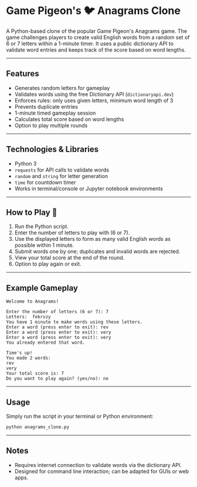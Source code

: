# Game Pigeon's 🐦 Anagrams Clone 

A Python-based clone of the popular Game Pigeon's Anagrams game. The game challenges players to create valid English words from a random set of 6 or 7 letters within a 1-minute timer. It uses a public dictionary API to validate word entries and keeps track of the score based on word lengths.

---

## Features

* Generates random letters for gameplay
* Validates words using the free Dictionary API (`dictionaryapi.dev`)
* Enforces rules: only uses given letters, minimum word length of 3
* Prevents duplicate entries
* 1-minute timed gameplay session
* Calculates total score based on word lengths
* Option to play multiple rounds

---

## Technologies & Libraries

* Python 3
* `requests` for API calls to validate words
* `random` and `string` for letter generation
* `time` for countdown timer
* Works in terminal/console or Jupyter notebook environments

---

## How to Play 🎲

1. Run the Python script.
2. Enter the number of letters to play with (6 or 7).
3. Use the displayed letters to form as many valid English words as possible within 1 minute.
4. Submit words one by one; duplicates and invalid words are rejected.
5. View your total score at the end of the round.
6. Option to play again or exit.

---

## Example Gameplay

```
Welcome to Anagrams!

Enter the number of letters (6 or 7): 7
Letters:  fekrvzy
You have 1 minute to make words using these letters.
Enter a word (press enter to exit): rev
Enter a word (press enter to exit): very
Enter a word (press enter to exit): very
You already entered that word.

Time's up!
You made 2 words:
rev
very
Your total score is: 7
Do you want to play again? (yes/no): no
```

---

## Usage

Simply run the script in your terminal or Python environment:

```bash
python anagrams_clone.py
```

---

## Notes

* Requires internet connection to validate words via the dictionary API.
* Designed for command line interaction; can be adapted for GUIs or web apps.

